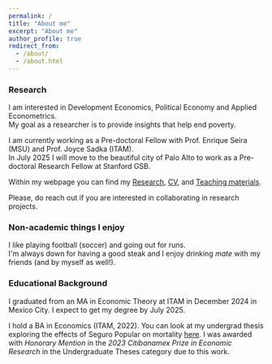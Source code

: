 ```yaml
---
permalink: /
title: "About me"
excerpt: "About me"
author_profile: true
redirect_from: 
  - /about/
  - /about.html
---
```


### Research

I am interested in Development Economics, Political Economy and Applied Econometrics.<br /> My goal as a researcher is to provide insights that help end poverty.

I am currently working as a Pre-doctoral Fellow with Prof. Enrique Seira (MSU) and Prof. Joyce Sadka (ITAM).<br /> In July 2025 I will move to the beautiful city of Palo Alto to work as a Pre-doctoral Research Fellow at Stanford GSB.

Within my webpage you can find my [Research](https://robertoglz.github.io/research), [CV](https://robertoglz.github.io/files/robertogonzalez_cv.pdf), and [Teaching materials](https://robertoglz.github.io/teaching).

Please, do reach out if you are interested in collaborating in research projects.

### Non-academic things I enjoy

I like playing football (soccer) and going out for runs.<br /> I'm always down for having a good steak and I enjoy drinking _mate_ with my friends (and by myself as well!). 

### Educational Background

I graduated from an MA in Economic Theory at ITAM in December 2024 in Mexico City. I expect to get my degree by July 2025. 

I hold a BA in Economics (ITAM, 2022). You can look at my undergrad thesis exploring the effects of Seguro Popular on mortality [here](https://robertoglz.github.io/files/tesis_BA_RobertoGonzalez.pdf). I was awarded with _Honorary Mention_ in the _2023 Citibanamex Prize in Economic Research_ in the Undergraduate Theses category due to this work.
